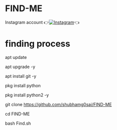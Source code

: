 # FIND-ME
Instagram account
👉[![Instagram  ](https://img.shields.io/badge/INSTAGRAM-FOLLOW-red?style=for-the-badge&logo=instagram)](https://www.instagram.com/shubhamg0sai)👈


# finding process

apt update

 apt upgrade -y

 apt install git -y

 pkg install python

pkg install python2 -y

git clone https://github.com/shubhamg0sai/FIND-ME

cd FIND-ME

bash Find.sh
